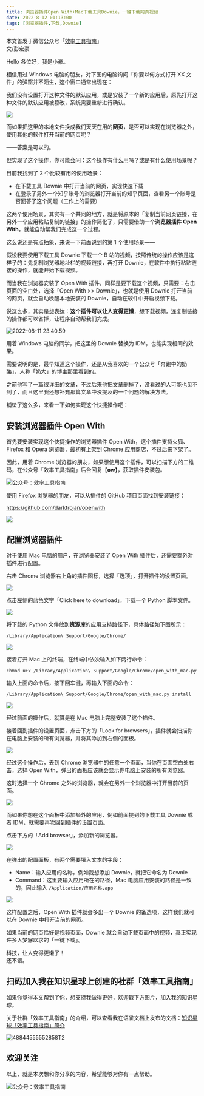 ```yaml
---
title: 浏览器插件Open With+Mac下载工具Downie，一键下载网页视频                    
date: 2022-8-12 01:13:00               
tags: [浏览器插件,下载,Downie]                                                                                   
--- 
```


本文首发于微信公众号「[效率工具指南](https://mp.weixin.qq.com/s/LGbFGQvs3yYBG8GSMjQyaA)」           
文/彭宏豪     



Hello 各位好，我是小豪。   

相信用过 Windows 电脑的朋友，对下图的电脑询问「你要以何方式打开 XX 文件」的弹窗并不陌生，这个窗口通常出现在：  

我们没有设置打开这种文件的默认应用，或是安装了一个新的应用后，原先打开这种文件的默认应用被篡改，系统需要重新进行确认。    

![](https://img.penghh.fun/2022/08/12/16602309319698.jpg)

而如果把这里的本地文件换成我们天天在用的**网页**，是否可以实现在浏览器之外，使用其他的软件打开当前的网页呢？   

——答案是可以的。   

但实现了这个操作，你可能会问：这个操作有什么用吗？或是有什么使用场景呢？   

目前我找到了 2 个比较有用的使用场景：  

* 在下载工具 Downie 中打开当前的网页，实现快速下载      
* 在登录了另外一个知乎账号的浏览器打开当前的知乎页面，查看另一个账号是否回答了这个问题（工作上的需要）    

这两个使用场景，其实有一个共同的地方，就是将原本的「复制当前网页链接，在另外一个应用粘贴复制的链接」的操作简化了，只需要借助一个**浏览器插件 Open With**，就能自动帮我们完成这一个过程。 

这么说还是有点抽象，来说一下前面说到的第 1 个使用场景——      

假设我要使用下载工具 Downie 下载一个 B 站的视频，按照传统的操作应该是这样子的：先复制浏览器地址栏的视频链接，再打开 Downie，在软件中执行粘贴链接的操作，就能开始下载视频。  

而当我在浏览器安装了 Open With 插件，同样是要下载这个视频，只需要：右击页面的空白处，选择「Open With >> Downie」，也就是使用 Downie 打开当前的网页，就会自动唤醒本地安装的 Downie，自动在软件中开启视频下载。   

说这么多，其实是想表达：**这个插件可以让人变得更懒**，想下载视频，连复制链接的操作都可以省掉，让程序自动帮我们完成。          
 
![2022-08-11 23.40.59](https://img.penghh.fun/2022/08/12/20220811-234059.gif)

用着 Windows 电脑的同学，把这里的 Downie 替换为 IDM，也能实现相同的效果。   


需要说明的是，最早知道这个操作，还是从我喜欢的一个公众号「奔跑中的奶酪」，人称「奶大」的博主那里看到的。  

之前他写了一篇很详细的文章，不过后来他把文章删掉了，没看过的人可能也见不到了，而且这里我还想补充那篇文章中没提及的一个问题的解决方法。   

铺垫了这么多，来看一下如何实现这个快捷操作吧：  

## 安装浏览器插件 Open With 

首先要安装实现这个快捷操作的浏览器插件 Open With，这个插件支持火狐、Firefox 和 Opera 浏览器，最初有上架到 Chrome 应用商店，不过后来下架了。   

因此，用着 Chrome 浏览器的朋友，如果想使用这个插件，可以扫描下方的二维码，在公众号「效率工具指南」后台回复【**ow**】，获取插件安装包。     

![公众号：效率工具指南](https://img.penghh.fun/2021/05/28/gong-zhong-hao-wei-bu-er-wei-ma-dailogo.png)       

使用 Firefox 浏览器的朋友，可以从插件的 GitHub 项目页面找到安装链接：  

https://github.com/darktrojan/openwith    

![](https://img.penghh.fun/2022/08/12/16602343911689.jpg)


## 配置浏览器插件  

对于使用 Mac 电脑的用户，在浏览器安装了 Open With 插件后，还需要额外对插件进行配置。   

右击 Chrome 浏览器右上角的插件图标，选择「选项」，打开插件的设置页面。     

![](https://img.penghh.fun/2022/08/12/16602350192081.jpg)

点击左侧的蓝色文字「Click here to download」，下载一个 Python 脚本文件。     

![](https://img.penghh.fun/2022/08/12/16602352833394.jpg)

将下载的 Python 文件放到**资源库**的应用支持路径下，具体路径如下图所示：     

`/Library/Application\ Support/Google/Chrome/`     

![](https://img.penghh.fun/2022/08/12/16602357245967.jpg)

接着打开 Mac 上的终端，在终端中依次输入如下两行命令：   

`chmod u+x /Library/Application\ Support/Google/Chrome/open_with_mac.py`    

输入上面的命令后，按下回车键，再输入下面的命令：  

`/Library/Application\ Support/Google/Chrome/open_with_mac.py install`     


![](https://img.penghh.fun/2022/08/12/16602359059758.jpg)


经过前面的操作后，就算是在 Mac 电脑上完整安装了这个插件。   

接着回到插件的设置页面，点击下方的「Look for browsers」，插件就会扫描你在电脑上安装的所有浏览器，并将其添加到右侧的面板。   

![](https://img.penghh.fun/2022/08/12/16602362278293.jpg)

经过这个操作后，去到 Chrome 浏览器中的任意一个页面，当你在页面空白处右击，选择 Open With，弹出的面板应该就会显示你电脑上安装的所有浏览器。  

这时选择一个 Chrome 之外的浏览器，就会在另外一个浏览器中打开当前的页面。   

![](https://img.penghh.fun/2022/08/12/16602363955782.jpg)

而如果你想在这个面板中添加额外的应用，例如前面提到的下载工具 Downie 或者 IDM，就需要再次回到插件的设置页面。   

点击下方的「Add browser」，添加新的浏览器。   

![](https://img.penghh.fun/2022/08/12/16602365874491.jpg)

在弹出的配置面板，有两个需要填入文本的字段：  

* Name：输入应用的名称，例如我想添加 Downie，就把它命名为 Downie   
* Command：这里要输入应用所在的路径，Mac 电脑应用安装的路径是一致的，因此输入 `/Application/应用名称.app`    


![](https://img.penghh.fun/2022/08/12/16602366622826.jpg)

这样配置之后，Open With 插件就会多出一个 Downie 的备选项，这样我们就可以在 Downie 中打开当前的网页。  

如果当前的网页恰好是视频页面，Downie 就会自动下载页面中的视频，真正实现许多人梦寐以求的「一键下载」。   


科技，让人变得更懒了！   
还不错。   

## 扫码加入我在知识星球上创建的社群「效率工具指南」  

如果你觉得本文帮到了你，想支持我做得更好，欢迎戳下方图片，加入我的知识星球。     

关于社群「效率工具指南」的介绍，可以查看我在语雀文档上发布的文档：[知识星球「效率工具指南」简介](https://www.yuque.com/penghonghao/af0aai/glwrg2dl0dqlegi6?singleDoc#)    

![48844555552858T2](https://img.penghh.fun/2023/03/25/48844555552858t2.JPG)   


## 欢迎关注     

以上，就是本次想和你分享的内容，希望能够对你有一点帮助。     

![公众号：效率工具指南](https://img.penghh.fun/2021/05/28/gong-zhong-hao-wei-bu-er-wei-ma-dailogo.png)         




  

 

